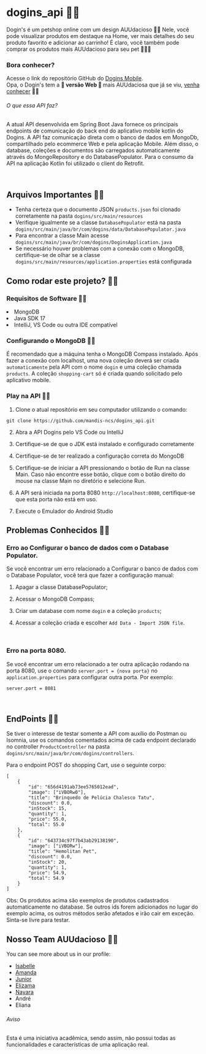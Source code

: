 # dogins_api 🐶💙
Dogin's é um petshop online com um design AUUdacioso 🐶💙 Nele, você pode visualizar produtos em destaque na Home, ver mais detalhes do seu produto favorito e adicionar ao carrinho! É claro, você também pode comprar os produtos mais AUUdacioso para seu pet 💙💙💙

### Bora conhecer?
Acesse o link do repositório GitHub do [Dogins Mobile](https://github.com/isefshondo/PetshopDoginsMobile).
<br> Opa, o Dogin's tem a <strong> 💙 versão Web 💙 </strong> mais AUUdaciosa que já se viu, [venha conhecer](https://github.com/isefshondo/petshopDogins) 🐶💙

###### O que essa API faz?
<p> A atual API desenvolvida em Spring Boot Java fornece os principais endpoints de comunicação do back end do aplicativo mobile kotlin do Dogins. A API faz comunicação direta com o banco de dados em MongoDb, compartilhado pelo ecommerce Web e pela aplicação Mobile. Além disso, o database, coleções e documentos são carregados automaticamente através do MongoRepository e do DatabasePopulator. Para o consumo da API na aplicação Kotlin foi utilizado o client do Retrofit. </p><br>

## Arquivos Importantes 🐶💙
- Tenha certeza que o documento JSON `products.json` foi clonado corretamente na pasta `dogins/src/main/resources`
- Verifique igualmente se a classe `DatabasePopulator` está na pasta `dogins/src/main/java/br/com/dogins/data/DatabasePopulator.java`
- Para encontrar a classe Main acesse `dogins/src/main/java/br/com/dogins/DoginsApplication.java`
- Se necessário houver problemas com a conexão com o MongoDB, certifique-se de olhar se a classe `dogins/src/main/resources/application.properties` está configurada

## Como rodar este projeto? 🐶💙

### Requisitos de Software 🐶💙

<li>MongoDB</li>
<li>Java SDK 17</li>
<li>IntelliJ, VS Code ou outra IDE compatível</li>

### Configurando o MongoDB 🐶💙
É recomendado que a máquina tenha o MongoDB Compass instalado. Após fazer a conexão com localhost, uma nova coleção deverá ser criada `automaticamente` pela API com o nome `dogin` e uma coleção chamada `products`. A coleção `shopping-cart` só é criada quando solicitado pelo aplicativo mobile.

### Play na API 🐶💙
1. <p>Clone o atual repositório em seu computador utilizando o comando:</p>
```
git clone https://github.com/mandis-ncs/dogins_api.git
```

2. Abra a API Dogins pelo VS Code ou IntelliJ

3. Certifique-se de que o JDK está instalado e configurado corretamente

4. Certifique-se de ter realizado a configuração correta do MongoDB

5. Certifique-se de iniciar a API pressionando o botão de Run na classe Main. Caso não encontre esse botão, clique com o botão direito do mouse na classe Main no diretório e selecione Run.

6. A API será iniciada na porta 8080 `http://localhost:8080`, certifique-se que esta porta não está em uso.

7. Execute o Emulador do Android Studio


## Problemas Conhecidos 🐶💙

### Erro ao Configurar o banco de dados com o Database Populator.

Se você encontrar um erro relacionado a Configurar o banco de dados com o Database Populator, você terá que fazer a configuração manual:

1. Apagar a classe DatabasePopulator;

2. Acessar o MongoDB Compass;

3. Criar um database com nome `dogin` e a coleção `products`;

4. Acessar a coleção criada e escolher `Add Data - Import JSON file`.
<br>

### Erro na porta 8080.

Se você encontrar um erro relacionado a ter outra aplicação rodando na porta 8080, use o comando `server.port = {nova porta}` no `application.properties` para configurar outra porta. Por exemplo:
```
server.port = 8081
```

<br>

## EndPoints 🐶💙
Se tiver o interesse de testar somente a API com auxílio do Postman ou Isomnia, use os comandos comentados acima de cada endpoint declarado no controller `ProductController` na pasta `dogins/src/main/java/br/com/dogins/controllers`.

Para o endpoint POST do shopping Cart, use o seguinte corpo:
```
[
    {
        "id": "656d4191ab73ee5765012ead",
        "image": ["iVBORw0"],
        "title": "Brinquedo de Pelúcia Chalesco Tatu",
        "discount": 0.0,
        "inStock": 15,
        "quantity": 1,
        "price": 55.0,
        "total": 55.0
    },
    {
        "id": "643734c97f7b43ab29138190",
        "image": ["iVBORw"],
        "title": "Hemolitan Pet",
        "discount": 0.0,
        "inStock": 20,
        "quantity": 1,
        "price": 54.9,
        "total": 54.9
    }
]
```
Obs: Os produtos acima são exemplos de produtos cadastrados automaticamente no database. Se outros ids forem adicionados no lugar do exemplo acima, os outros métodos serão afetados e irão cair em exceção. Sinta-se livre para testar.

## Nosso Team AUUdacioso 🐶💙
You can see more about us in our profile:
* [Isabelle](https://github.com/isefshondo)
* [Amanda](https://github.com/mandis-ncs)
* [Junior](https://github.com/aasjunior)
* [Elizama](https://github.com/Eliz-ama)
* [Nayara](https://github.com/NahAzevedo)
* André
* Eliana

###### Aviso
Esta é uma iniciativa acadêmica, sendo assim, não possui todas as funcionalidades e características de uma aplicação real.

